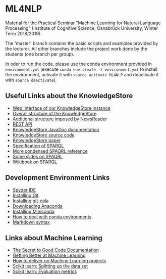 # ML4NLP
Material for the Practical Seminar "Machine Learning for Natural Language Processing" (Institute of Cognitive Science, Osnabrück University, Winter Term 2018/2019).

The 'master' branch contains the basic scripts and examples provided by the lecturer. All other branches include the project work done by the students (one branch per group).

In oder to run the code, please use the conda environment provided in `environment.yml` (execute `conda env create -f environment.yml` to install the environment, activate it with `source activate ML4NLP` and deactivate it with `source deactivate`).

## Useful Links about the KnowledgeStore

* [Web Interface of our KnowledgeStore instance](http://knowledgestore2.fbk.eu/nwr/wikinews/ui)
* [Overall structure of the KnowledgeStore](https://knowledgestore.fbk.eu/ontologies/knowledgestore.html)
* [Additional structure imposed by NewsReader](https://knowledgestore.fbk.eu/ontologies/newsreader.html)
* [REST API](https://knowledgestore.fbk.eu/ks-server-http/webdocs/webdocs.html)
* [KnowledgeStore JavaDoc documentation](https://knowledgestore.fbk.eu/apidocs/index.html)
* [KnowledgeStore source code](https://github.com/dkmfbk/knowledgestore)
* [KnowledgeStore paper](https://knowledgestore.fbk.eu/files/icsc2013.pdf)
* [Specification of SPARQL](https://www.w3.org/TR/sparql11-query/)
* [More condensed SPAQRL reference](https://www.dajobe.org/2005/04-sparql/SPARQLreference-1.8.pdf)
* [Some slides on SPAQRL](http://www.iro.umontreal.ca/~lapalme/ift6281/sparql-1_1-cheat-sheet.pdf)
* [Wikibook on SPARQL](https://en.wikibooks.org/wiki/SPARQL)

## Development Environment Links
* [Spyder IDE](https://www.spyder-ide.org/)
* [Installing Git](https://git-scm.com/book/en/v2/Getting-Started-Installing-Git)
* [Installing git-cola](https://git-cola.github.io/downloads.html)
* [Downloading Anaconda](https://www.anaconda.com/download/)
* [Installing Miniconda](https://conda.io/docs/user-guide/install/index.html)
* [How to deal with conda environments](https://conda.io/docs/user-guide/tasks/manage-environments.html)
* [Markdown syntax](https://help.github.com/articles/basic-writing-and-formatting-syntax/)

## Links about Machine Learning

* [The Secret to Good Code Documentation](https://www.intertech.com/Blog/secret-to-good-code-documentation/)
* [Getting Better at Machine Learning](https://medium.com/@rchang/getting-better-at-machine-learning-16b4dd913a1f)
* [How to deliver on Machine Learning projects](https://blog.insightdatascience.com/how-to-deliver-on-machine-learning-projects-c8d82ce642b0)
* [Scikit learn: Splitting up the data set](https://scikit-learn.org/stable/modules/cross_validation.html)
* [Scikit learn: Evaluation metrics](https://scikit-learn.org/stable/modules/model_evaluation.html#classification-metrics)
